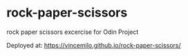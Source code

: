 # rock-paper-scissors
rock paper scissors excercise for Odin Project

Deployed at: https://vincemilo.github.io/rock-paper-scissors/
